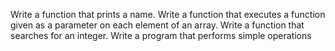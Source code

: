 Write a function that prints a name.
Write a function that executes a function given as a parameter on each element of an array.
Write a function that searches for an integer.
Write a program that performs simple operations
